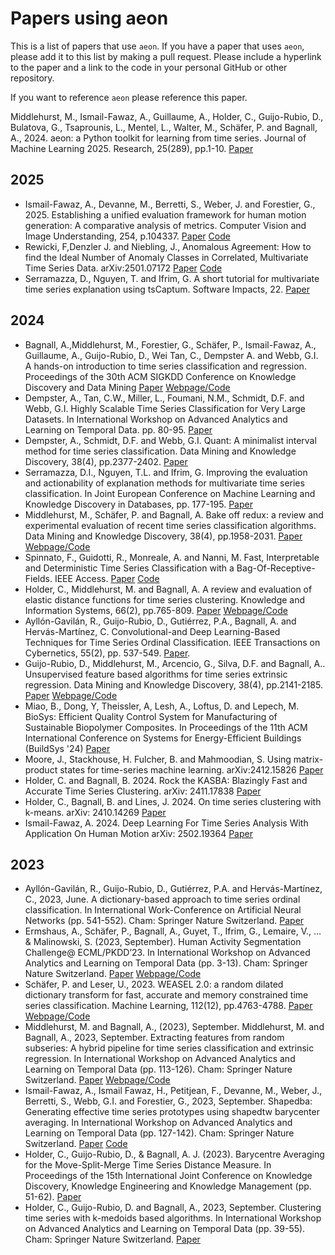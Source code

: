 
[//]: # (Try to put references in harvard style for consistency.)

# Papers using aeon

This is a list of papers that use `aeon`. If you have a paper that uses `aeon`,
please add it to this list by making a pull request. Please include a hyperlink to
the paper and a link to the code in your personal GitHub or other repository.

If you want to reference `aeon` please reference this paper.

Middlehurst, M., Ismail-Fawaz, A., Guillaume, A., Holder, C., Guijo-Rubio, D.,
Bulatova, G., Tsaprounis, L., Mentel, L., Walter, M., Schäfer, P. and Bagnall, A., 2024.
aeon: a Python toolkit for learning from time series. Journal of Machine Learning 2025.
Research, 25(289), pp.1-10.
[Paper](https://link.springer.com/chapter/10.1007/978-3-031-49896-1_1)

## 2025

- Ismail-Fawaz, A., Devanne, M., Berretti, S., Weber, J. and Forestier, G., 2025.
  Establishing a unified evaluation framework for human motion generation: A
  comparative analysis of metrics. Computer Vision and Image Understanding, 254,
  p.104337.
  [Paper](https://www.sciencedirect.com/science/article/pii/S1077314225000608) [Code](https://github.com/MSD-IRIMAS/Evaluating-HMG)
- Rewicki, F,Denzler J. and Niebling, J., Anomalous Agreement: How to find the
  Ideal Number of Anomaly Classes in Correlated, Multivariate Time Series Data.
  arXiv:2501.07172
  [Paper](https://arxiv.org/pdf/2501.07172) [Code](https://gitlab.com/dlr-dw/saai)
- Serramazza, D., Nguyen, T. and Ifrim, G. A short tutorial for multivariate time
  series explanation using tsCaptum. Software Impacts, 22.
  [Paper](https://doi.org/10.1016/j.simpa.2024.100723)

## 2024

- Bagnall, A.,Middlehurst, M., Forestier, G., Schäfer, P., Ismail-Fawaz, A.,
  Guillaume, A., Guijo-Rubio, D., Wei Tan, C., Dempster A. and Webb, G.I. A
  hands-on introduction to time series classification and regression. Proceedings of
  the 30th ACM SIGKDD Conference on Knowledge Discovery and Data Mining
 [Paper](https://dl.acm.org/doi/abs/10.1145/3637528.3671443) [Webpage/Code](https://aeon-tutorials.github.io/KDD-2024/)
- Dempster, A., Tan, C.W., Miller, L., Foumani, N.M., Schmidt, D.F. and Webb, G.I.
  Highly Scalable Time Series Classification for Very Large Datasets. In
  International Workshop on Advanced Analytics and Learning on Temporal Data. pp.
  80-95. [Paper](https://ecml-aaltd.github.io/aaltd2024/articles/Dempster_AALTD24.pdf)
- Dempster, A., Schmidt, D.F. and Webb, G.I. Quant: A minimalist interval method
  for time series classification. Data Mining and Knowledge Discovery, 38(4),
  pp.2377-2402.
  [Paper](https://link.springer.com/article/10.1007/s10618-024-01036-9)
- Serramazza, D.I., Nguyen, T.L. and Ifrim, G. Improving the evaluation
  and actionability of explanation methods for multivariate time series classification.
  In Joint European Conference on Machine Learning and Knowledge Discovery in
  Databases, pp. 177-195.
  [Paper](https://link.springer.com/chapter/10.1007/978-3-031-70359-1_11)
- Middlehurst, M., Schäfer, P. and Bagnall, A. Bake off redux: a review and
  experimental evaluation of recent time series classification algorithms. Data Mining
  and Knowledge Discovery, 38(4), pp.1958-2031.
  [Paper](https://link.springer.com/article/10.1007/s10618-024-01022-1) [Webpage/Code](https://tsml-eval.readthedocs.io/en/stable/publications/2023/tsc_bakeoff/tsc_bakeoff_2023.html)
- Spinnato, F., Guidotti, R., Monreale, A. and Nanni, M. Fast, Interpretable and
  Deterministic Time Series Classification with a Bag-Of-Receptive-Fields. IEEE Access.
  [Paper](https://ieeexplore.ieee.org/document/10684604) [Code](https://github.com/fspinna/borf)
- Holder, C., Middlehurst, M. and Bagnall, A. A review and evaluation of elastic
  distance functions for time series clustering. Knowledge and Information Systems,
  66(2), pp.765-809.
  [Paper](https://link.springer.com/article/10.1007/s10115-023-01952-0) [Webpage/Code](https://tsml-eval.readthedocs.io/en/stable/publications/2023/distance_based_clustering/distance_based_clustering.html)
- Ayllón-Gavilán, R., Guijo-Rubio, D., Gutiérrez, P.A., Bagnall, A. and Hervás-Martínez,
  C. Convolutional-and Deep Learning-Based Techniques for Time Series Ordinal
  Classification. IEEE Transactions on Cybernetics, 55(2), pp. 537-549.
  [Paper](https://ieeexplore.ieee.org/abstract/document/10769513).
- Guijo-Rubio, D., Middlehurst, M., Arcencio, G., Silva, D.F. and Bagnall, A..
  Unsupervised feature based algorithms for time series extrinsic regression. Data
  Mining and Knowledge Discovery, 38(4), pp.2141-2185.
  [Paper](https://link.springer.com/article/10.1007/s10618-024-01027-w)
  [Webpage/Code](https://tsml-eval.readthedocs.io/en/stable/publications/2023/tser_archive_expansion/tser_archive_expansion.html)
- Miao, B., Dong, Y, Theissler, A, Lesh, A., Loftus, D.
  and Lepech, M. BioSys: Efficient Quality Control System for
  Manufacturing of Sustainable Biopolymer Composites. In Proceedings of the 11th ACM
  International Conference on Systems for Energy-Efficient Buildings (BuildSys '24)
  [Paper](https://doi.org/10.1145/3671127.3698165)
- Moore, J., Stackhouse, H. Fulcher, B. and Mahmoodian, S. Using matrix-product
  states for time-series machine learning. 	arXiv:2412.15826
  [Paper](https://arxiv.org/abs/2412.15826)
- Holder, C. and Bagnall, B. 2024. Rock the KASBA: Blazingly Fast and Accurate Time
  Series Clustering. arXiv: 2411.17838
  [Paper](https://arxiv.org/abs/2411.17838)
- Holder, C., Bagnall, B. and Lines, J. 2024. On time series clustering with k-means.
  arXiv: 2410.14269
  [Paper](https://arxiv.org/abs/2410.14269)
- Ismail-Fawaz, A. 2024. Deep Learning For Time Series Analysis With Application On
  Human Motion arXiv: 2502.19364
  [Paper](https://arxiv.org/abs/2502.19364)

## 2023

- Ayllón-Gavilán, R., Guijo-Rubio, D., Gutiérrez, P.A. and Hervás-Martínez, C., 2023,
  June. A dictionary-based approach to time series ordinal classification. In
  International Work-Conference on Artificial Neural Networks (pp. 541-552). Cham:
  Springer Nature Switzerland.
  [Paper](https://link.springer.com/chapter/10.1007/978-3-031-43078-7_44)
- Ermshaus, A., Schäfer, P., Bagnall, A., Guyet, T., Ifrim, G., Lemaire, V., ... &
  Malinowski, S. (2023, September). Human Activity Segmentation Challenge@ ECML/PKDD’23.
  In International Workshop on Advanced Analytics and Learning on Temporal Data
  (pp. 3-13). Cham: Springer Nature Switzerland.
  [Paper](https://link.springer.com/chapter/10.1007/978-3-031-49896-1_1) [Webpage/Code](https://github.com/patrickzib/human_activity_segmentation_challenge)
- Schäfer, P. and Leser, U., 2023. WEASEL 2.0: a random dilated dictionary transform for
  fast, accurate and memory constrained time series classification. Machine Learning,
  112(12), pp.4763-4788.
  [Paper](https://link.springer.com/content/pdf/10.1007/s10994-023-06395-w.pdf) [Webpage/Code](https://github.com/patrickzib/dictionary)
- Middlehurst, M. and Bagnall, A., (2023), September. Middlehurst, M. and Bagnall, A.,
  2023, September. Extracting features from random subseries: A hybrid pipeline for
  time series classification and extrinsic regression. In International Workshop on
  Advanced Analytics and Learning on Temporal Data (pp. 113-126). Cham: Springer Nature
  Switzerland.
  [Paper](https://link.springer.com/chapter/10.1007/978-3-031-49896-1_8) [Webpage/Code](https://tsml-eval.readthedocs.io/en/stable/publications/2023/rist_pipeline/rist_pipeline.html)
- Ismail-Fawaz, A., Ismail Fawaz, H., Petitjean, F., Devanne, M., Weber, J., Berretti,
  S., Webb, G.I. and Forestier, G., 2023, September. Shapedba: Generating effective time
  series prototypes using shapedtw barycenter averaging. In International Workshop on
  Advanced Analytics and Learning on Temporal Data (pp. 127-142). Cham: Springer Nature
  Switzerland.
  [Paper](https://doi.org/10.1007/978-3-031-49896-1_9) [Code](https://github.com/MSD-IRIMAS/ShapeDBA)
- Holder, C., Guijo-Rubio, D., & Bagnall, A. J. (2023). Barycentre Averaging for the
  Move-Split-Merge Time Series Distance Measure. In Proceedings of the 15th
  International Joint Conference on Knowledge Discovery, Knowledge Engineering and
  Knowledge Management (pp. 51-62).
  [Paper](https://www.scitepress.org/Link.aspx?doi=10.5220/0012164900003598)
- Holder, C., Guijo-Rubio, D. and Bagnall, A., 2023, September. Clustering time series
  with k-medoids based algorithms. In International Workshop on Advanced Analytics and
  Learning on Temporal Data (pp. 39-55). Cham: Springer Nature Switzerland.
  [Paper](https://link.springer.com/chapter/10.1007/978-3-031-49896-1_4)
